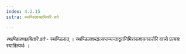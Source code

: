 ```yaml
---
index: 4.2.15
sutra: स्थण्डिलाच्छयितरि व्रते

---
```

_स्थण्डिलाच्छयितरि व्रते_ - स्थण्डिलात् । स्थण्डिलशब्दात्सप्तम्यन्ताद्व्रतनिमित्तकशयनकर्तरि वाच्ये प्रत्ययः स्यादित्यर्थः । 